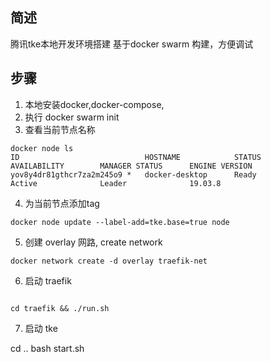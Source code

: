 ## 简述

腾讯tke本地开发环境搭建
基于docker swarm 构建，方便调试


## 步骤

1. 本地安装docker,docker-compose,
2. 执行 docker swarm init
3. 查看当前节点名称 
```
docker node ls
ID                            HOSTNAME            STATUS              AVAILABILITY        MANAGER STATUS      ENGINE VERSION
yov8y4dr81gthcr7za2m245o9 *   docker-desktop      Ready               Active              Leader              19.03.8
```

4. 为当前节点添加tag

```
docker node update --label-add=tke.base=true node
```
5. 创建 overlay 网路, create network

```
docker network create -d overlay traefik-net
```

6. 启动 traefik

```

cd traefik && ./run.sh

```

7. 启动 tke

cd ..
bash start.sh  